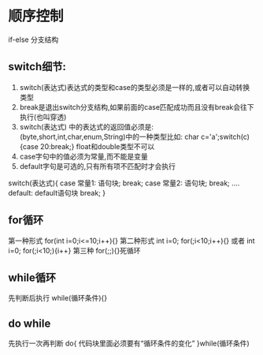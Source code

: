 # 顺序控制


if-else 分支结构



## switch细节:
1. switch(表达式)表达式的类型和case的类型必须是一样的,或者可以自动转换类型
2. break是退出switch分支结构,如果前面的case匹配成功而且没有break会往下执行(也叫穿透)
3. switch(表达式) 中的表达式的返回值必须是:(byte,short,int,char,enum,String)中的一种类型比如:
char c='a';switch(c){case 20:break;} float和double类型不可以
4. case字句中的值必须为常量,而不能是变量
5. default字句是可选的,只有所有项不匹配时才会执行

switch(表达式){
  case 常量1:
  语句块;
  break;
  case 常量2:
  语句块;
  break;
  ....
  default:
  default语句块
  break;
}
## for循环
第一种形式
for(int i=0;i<=10;i++){}
第二种形式
int i=0;
for(;i<10;i++){}
或者
int i=0;
for(;i<10;){i++}
第三种
for(;;){}死循环

## while循环
先判断后执行
while(循环条件){}
## do while
先执行一次再判断
do{
   代码块里面必须要有“循环条件的变化”
}while(循环条件)